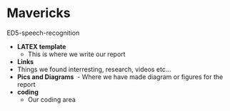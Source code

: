 # Mavericks
ED5-speech-recognition



- **LATEX template**
  - This is where we write our report 
- **Links**
 - Things we found interresting, research, videos etc...
- **Pics and Diagrams**
  - Where we have made diagram or figures for the report
- **coding**
  - Our coding area
